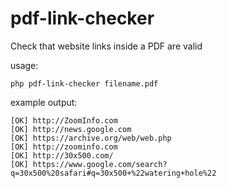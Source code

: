 # pdf-link-checker
Check that website links inside a PDF are valid

usage:

````
php pdf-link-checker filename.pdf
````

example output:

````
[OK] http://ZoomInfo.com
[OK] http://news.google.com
[OK] https://archive.org/web/web.php
[OK] http://zoominfo.com
[OK] http://30x500.com/
[OK] https://www.google.com/search?q=30x500%20safari#q=30x500+%22watering+hole%22
````

